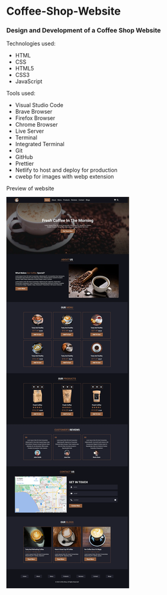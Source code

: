 # Coffee-Shop-Website

### Design and Development of a Coffee Shop Website

Technologies used:

- HTML
- CSS
- HTML5
- CSS3
- JavaScript

Tools used:

- Visual Studio Code
- Brave Browser
- Firefox Browser
- Chrome Browser
- Live Server
- Terminal
- Integrated Terminal
- Git
- GitHub
- Prettier
- Netlify to host and deploy for production
- cwebp for images with webp extension

Preview of website

<a href="https://browse-coffee-shop.netlify.app/" target="_blank">
  <img src="images/coffeeShop.webp" alt="coffee shop" />
</a>
